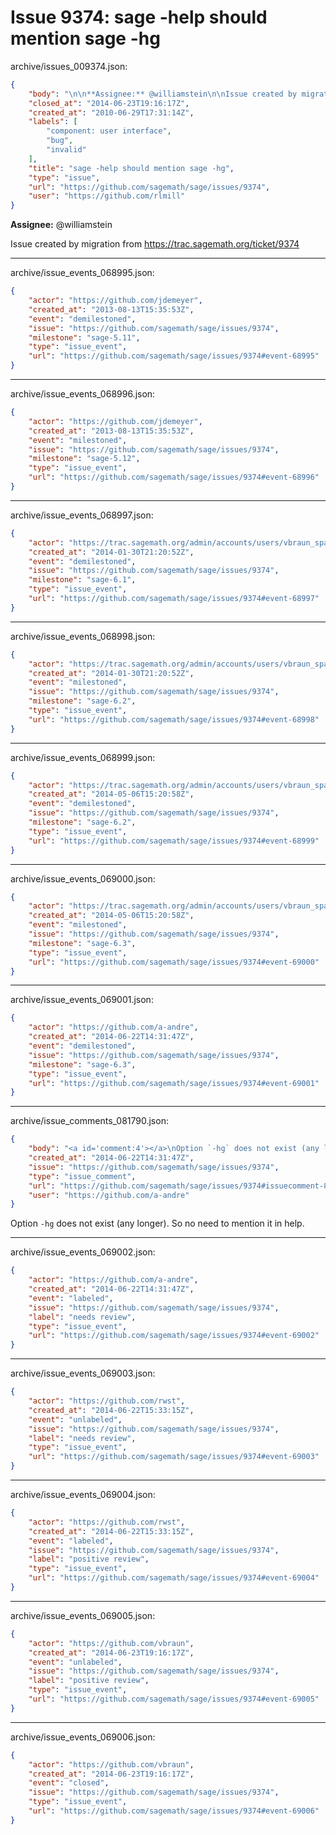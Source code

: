 # Issue 9374: sage -help should mention sage -hg

archive/issues_009374.json:
```json
{
    "body": "\n\n**Assignee:** @williamstein\n\nIssue created by migration from https://trac.sagemath.org/ticket/9374\n\n",
    "closed_at": "2014-06-23T19:16:17Z",
    "created_at": "2010-06-29T17:31:14Z",
    "labels": [
        "component: user interface",
        "bug",
        "invalid"
    ],
    "title": "sage -help should mention sage -hg",
    "type": "issue",
    "url": "https://github.com/sagemath/sage/issues/9374",
    "user": "https://github.com/rlmill"
}
```


**Assignee:** @williamstein

Issue created by migration from https://trac.sagemath.org/ticket/9374





---

archive/issue_events_068995.json:
```json
{
    "actor": "https://github.com/jdemeyer",
    "created_at": "2013-08-13T15:35:53Z",
    "event": "demilestoned",
    "issue": "https://github.com/sagemath/sage/issues/9374",
    "milestone": "sage-5.11",
    "type": "issue_event",
    "url": "https://github.com/sagemath/sage/issues/9374#event-68995"
}
```



---

archive/issue_events_068996.json:
```json
{
    "actor": "https://github.com/jdemeyer",
    "created_at": "2013-08-13T15:35:53Z",
    "event": "milestoned",
    "issue": "https://github.com/sagemath/sage/issues/9374",
    "milestone": "sage-5.12",
    "type": "issue_event",
    "url": "https://github.com/sagemath/sage/issues/9374#event-68996"
}
```



---

archive/issue_events_068997.json:
```json
{
    "actor": "https://trac.sagemath.org/admin/accounts/users/vbraun_spam",
    "created_at": "2014-01-30T21:20:52Z",
    "event": "demilestoned",
    "issue": "https://github.com/sagemath/sage/issues/9374",
    "milestone": "sage-6.1",
    "type": "issue_event",
    "url": "https://github.com/sagemath/sage/issues/9374#event-68997"
}
```



---

archive/issue_events_068998.json:
```json
{
    "actor": "https://trac.sagemath.org/admin/accounts/users/vbraun_spam",
    "created_at": "2014-01-30T21:20:52Z",
    "event": "milestoned",
    "issue": "https://github.com/sagemath/sage/issues/9374",
    "milestone": "sage-6.2",
    "type": "issue_event",
    "url": "https://github.com/sagemath/sage/issues/9374#event-68998"
}
```



---

archive/issue_events_068999.json:
```json
{
    "actor": "https://trac.sagemath.org/admin/accounts/users/vbraun_spam",
    "created_at": "2014-05-06T15:20:58Z",
    "event": "demilestoned",
    "issue": "https://github.com/sagemath/sage/issues/9374",
    "milestone": "sage-6.2",
    "type": "issue_event",
    "url": "https://github.com/sagemath/sage/issues/9374#event-68999"
}
```



---

archive/issue_events_069000.json:
```json
{
    "actor": "https://trac.sagemath.org/admin/accounts/users/vbraun_spam",
    "created_at": "2014-05-06T15:20:58Z",
    "event": "milestoned",
    "issue": "https://github.com/sagemath/sage/issues/9374",
    "milestone": "sage-6.3",
    "type": "issue_event",
    "url": "https://github.com/sagemath/sage/issues/9374#event-69000"
}
```



---

archive/issue_events_069001.json:
```json
{
    "actor": "https://github.com/a-andre",
    "created_at": "2014-06-22T14:31:47Z",
    "event": "demilestoned",
    "issue": "https://github.com/sagemath/sage/issues/9374",
    "milestone": "sage-6.3",
    "type": "issue_event",
    "url": "https://github.com/sagemath/sage/issues/9374#event-69001"
}
```



---

archive/issue_comments_081790.json:
```json
{
    "body": "<a id='comment:4'></a>\nOption `-hg` does not exist (any longer). So no need to mention it in help.",
    "created_at": "2014-06-22T14:31:47Z",
    "issue": "https://github.com/sagemath/sage/issues/9374",
    "type": "issue_comment",
    "url": "https://github.com/sagemath/sage/issues/9374#issuecomment-81790",
    "user": "https://github.com/a-andre"
}
```

<a id='comment:4'></a>
Option `-hg` does not exist (any longer). So no need to mention it in help.



---

archive/issue_events_069002.json:
```json
{
    "actor": "https://github.com/a-andre",
    "created_at": "2014-06-22T14:31:47Z",
    "event": "labeled",
    "issue": "https://github.com/sagemath/sage/issues/9374",
    "label": "needs review",
    "type": "issue_event",
    "url": "https://github.com/sagemath/sage/issues/9374#event-69002"
}
```



---

archive/issue_events_069003.json:
```json
{
    "actor": "https://github.com/rwst",
    "created_at": "2014-06-22T15:33:15Z",
    "event": "unlabeled",
    "issue": "https://github.com/sagemath/sage/issues/9374",
    "label": "needs review",
    "type": "issue_event",
    "url": "https://github.com/sagemath/sage/issues/9374#event-69003"
}
```



---

archive/issue_events_069004.json:
```json
{
    "actor": "https://github.com/rwst",
    "created_at": "2014-06-22T15:33:15Z",
    "event": "labeled",
    "issue": "https://github.com/sagemath/sage/issues/9374",
    "label": "positive review",
    "type": "issue_event",
    "url": "https://github.com/sagemath/sage/issues/9374#event-69004"
}
```



---

archive/issue_events_069005.json:
```json
{
    "actor": "https://github.com/vbraun",
    "created_at": "2014-06-23T19:16:17Z",
    "event": "unlabeled",
    "issue": "https://github.com/sagemath/sage/issues/9374",
    "label": "positive review",
    "type": "issue_event",
    "url": "https://github.com/sagemath/sage/issues/9374#event-69005"
}
```



---

archive/issue_events_069006.json:
```json
{
    "actor": "https://github.com/vbraun",
    "created_at": "2014-06-23T19:16:17Z",
    "event": "closed",
    "issue": "https://github.com/sagemath/sage/issues/9374",
    "type": "issue_event",
    "url": "https://github.com/sagemath/sage/issues/9374#event-69006"
}
```
